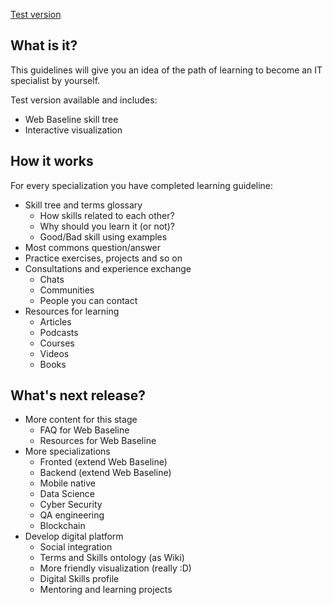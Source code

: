 [Test version](https://roadmap-project.github.io/dev-learning-guidelines)

## What is it?
This guidelines will give you an idea of the path of learning to become an IT specialist by yourself.

Test version available and includes:
* Web Baseline skill tree
* Interactive visualization 

## How it works
For every specialization you have completed learning guideline:
* Skill tree and terms glossary
    * How skills related to each other?
    * Why should you learn it (or not)?
    * Good/Bad skill using examples
* Most commons question/answer
* Practice exercises, projects and so on 
* Consultations and experience exchange
    * Chats
    * Communities
    * People you can contact
* Resources for learning
    * Articles
    * Podcasts
    * Courses
    * Videos
    * Books
    
## What's next release?
* More content for this stage
    * FAQ for Web Baseline
    * Resources for Web Baseline
* More specializations
    * Fronted (extend Web Baseline)
    * Backend (extend Web Baseline)
    * Mobile native
    * Data Science
    * Cyber Security
    * QA engineering
    * Blockchain
* Develop digital platform
    * Social integration
    * Terms and Skills ontology (as Wiki)
    * More friendly visualization (really :D)
    * Digital Skills profile
    * Mentoring and learning projects
